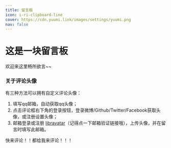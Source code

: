 ```yaml
---
title: 留言板
icon: i-ri-clipboard-line
cover: https://cdn.yuumi.link/images/settings/yuumi.png
nav: false
---
```


# 这是一块留言板

欢迎来这里畅所欲言~~

### 关于评论头像

有三种方法可以拥有自定义评论头像：

1. 填写qq邮箱，自动获取qq头像；
2. 点击评论框右下角的登录按钮，登录微博/Github/Twitter/Facebook获取头像，或注册设置头像；
3. 邮箱登录或注册 [libravatar](https://www.libravatar.org/)（记得点一下邮箱验证链接哦），上传头像，并在留言时填写此邮箱。

快来评论！！都给我来评论！！！

